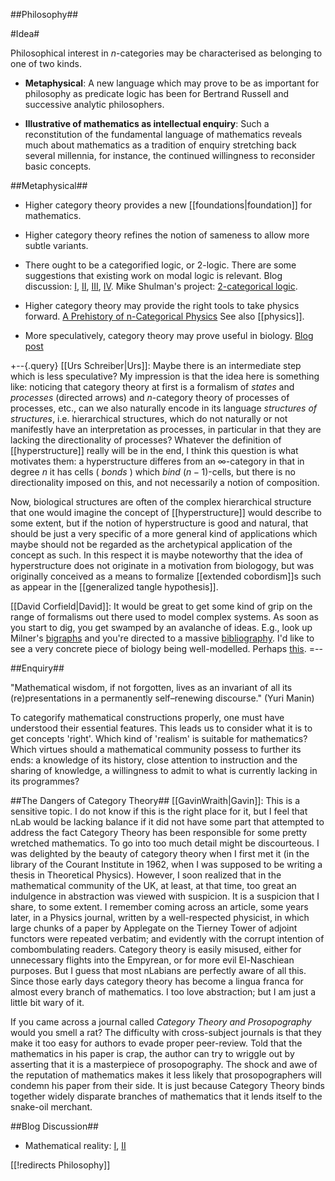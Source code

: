 ##Philosophy##

#Idea#

Philosophical interest in <i>n</i>-categories may be characterised as belonging to one of two kinds.

* **Metaphysical**: A new language which may prove to be as important for philosophy as predicate logic has been for Bertrand Russell and successive analytic philosophers. 

* **Illustrative of mathematics as intellectual enquiry**: Such a reconstitution of the fundamental language of mathematics reveals much about mathematics as a tradition of enquiry stretching back several millennia, for instance, the continued willingness to reconsider basic concepts.

##Metaphysical##

* Higher category theory provides a new [[foundations|foundation]] for mathematics.

* Higher category theory refines the notion of sameness to allow more subtle variants.

* There ought to be a categorified logic, or 2-logic. There are some suggestions that existing work on modal logic is relevant. Blog discussion: [I](http://golem.ph.utexas.edu/category/2007/11/concrete_groups_and_axiomatic_1.html), [II](http://golem.ph.utexas.edu/category/2008/02/2galois_and_2logic.html), [III](http://golem.ph.utexas.edu/category/2008/03/worrying_about_2logic.html), [IV](http://golem.ph.utexas.edu/category/2008/11/the_internal_language_of_a_2to.html). Mike Shulman's project: [2-categorical logic](http://ncatlab.org/michaelshulman/show/2-categorical+logic).

* Higher category theory may provide the right tools to take physics forward. [A Prehistory of n-Categorical Physics](http://math.ucr.edu/home/baez/history.pdf) See also [[physics]].

* More speculatively, category theory may prove useful in biology. [Blog post](http://golem.ph.utexas.edu/category/2007/11/category_theory_and_biology.html)

+--{.query}
[[Urs Schreiber|Urs]]: Maybe there is an intermediate step which is less speculative? My impression is that the idea here is something like: noticing that category theory at first is a formalism of _states_ and _processes_ (directed arrows) and $n$-category theory of processes of processes, etc., can we also naturally encode in its language _structures of structures_, i.e. hierarchical structures, which do not naturally or not manifestly have an interpretation as processes, in particular in that they are lacking the directionality of processes? Whatever the definition of [[hyperstructure]] really will be in the end, I think this question is what motivates them: a hyperstructure differes from an $\infty$-category in that in degree $n$ it has cells ( _bonds_ ) which _bind_ $(n-1)$-cells, but there is no directionality imposed on this, and not necessarily a notion of composition. 

Now, biological structures are often of the complex hierarchical structure that one would imagine the concept of  [[hyperstructure]] would describe to some extent, but if the notion of hyperstructure is good and natural, that should be just a very specific of a more general kind of applications which maybe should not be regarded as the archetypical application of the concept as such. In this respect it is maybe noteworthy that the idea of hyperstructure does not originate in a motivation from biologogy, but was originally conceived as a means to formalize [[extended cobordism]]s such as appear in the [[generalized tangle hypothesis]]. 

[[David Corfield|David]]: It would be great to get some kind of grip on the range of formalisms out there used to model complex systems. As soon as you start to dig, you get swamped by an avalanche of ideas. E.g., look up Milner's [bigraphs](http://www.cl.cam.ac.uk/~rm135/uam-theme.html) and you're directed to a massive [bibliography](http://www.itu.dk/~mikkelbu/research/bigraphsbib/index.html). I'd like to see a very concrete piece of biology being well-modelled. Perhaps [this](http://www.lix.polytechnique.fr/~krivine/articles/KriMilTro08.pdf).
=--

##Enquiry##

"Mathematical wisdom, if not forgotten, lives as an invariant of all its (re)presentations in a permanently self&#8211;renewing discourse." (Yuri Manin)

To categorify mathematical constructions properly, one must have understood their essential features. This leads us to consider what it is to get concepts 'right'. Which kind of 'realism' is suitable for mathematics? Which virtues should a mathematical community possess to further its ends: a knowledge of its history, close attention to instruction and the sharing of knowledge, a willingness to admit to what is currently lacking in its programmes?

##The Dangers of Category Theory##
[[GavinWraith|Gavin]]: This is a sensitive topic. I do not know if this is the right place for it, but I feel that nLab would be lacking balance if it did not have some part that attempted to address the fact Category Theory has been responsible for some pretty wretched mathematics. To go into too much detail might be discourteous. I was delighted by the beauty of category theory when I first met it (in the library of the Courant Institute in 1962, when I was supposed to be writing a thesis in Theoretical Physics). However, I soon realized that in the mathematical community of the UK, at least, at that time, too great an indulgence in abstraction was viewed with suspicion. It is a suspicion that I share, to some extent. I remember coming across an article, some years later, in a Physics journal, written by a well-respected physicist, in which large chunks of a paper by Applegate on the Tierney Tower of adjoint functors were repeated verbatim; and evidently with the corrupt intention of combombulating readers. Category theory is easily misused, either for unnecessary flights into the Empyrean, or for more evil El-Naschiean purposes. But I guess that most nLabians are perfectly aware of all this. Since those early days category theory has become a lingua franca for almost every branch of mathematics. I too love abstraction; but I am just a little bit wary of it.

If you came across a journal called _Category Theory and Prosopography_ would you smell a rat? The difficulty with cross-subject journals is that they make it too easy for authors to evade proper peer-review. Told that the mathematics in his paper is crap, the author can try to wriggle out by asserting that it is a masterpiece of prosopography. The shock and awe of the reputation of mathematics makes it less likely that prosopographers will condemn his paper from their side. It is just because Category Theory binds together widely disparate branches of mathematics that it lends itself to the snake-oil merchant.

##Blog Discussion##

* Mathematical reality: [I](http://golem.ph.utexas.edu/category/2008/10/mathematical_reality.html), [II](http://golem.ph.utexas.edu/category/2008/11/mathematical_robustness.html)


[[!redirects Philosophy]]